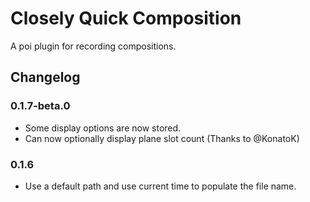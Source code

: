 # Closely Quick Composition

A poi plugin for recording compositions.

## Changelog

### 0.1.7-beta.0

- Some display options are now stored.
- Can now optionally display plane slot count (Thanks to @KonatoK)

### 0.1.6

- Use a default path and use current time to populate the file name.
